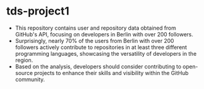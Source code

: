 # tds-project1
- This repository contains user and repository data obtained from GitHub's API, focusing on developers in Berlin with over 200 followers.
- Surprisingly, nearly 70% of the users from Berlin with over 200 followers actively contribute to repositories in at least three different programming languages, showcasing the versatility of developers in the region.
- Based on the analysis, developers should consider contributing to open-source projects to enhance their skills and visibility within the GitHub community.
